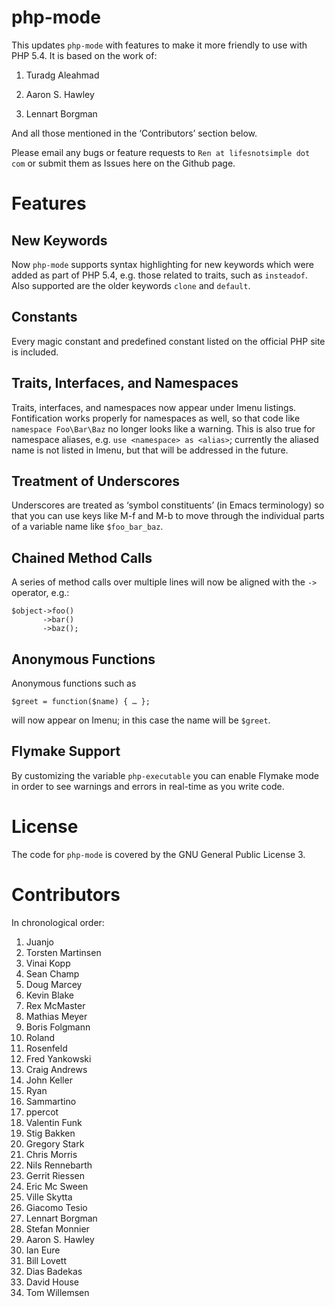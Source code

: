 # php-mode

This updates `php-mode` with features to make it more friendly to use with PHP 5.4.  It is based on the work of:

1. Turadg Aleahmad

2. Aaron S. Hawley

3. Lennart Borgman

And all those mentioned in the ‘Contributors’ section below.

Please email any bugs or feature requests to `Ren at lifesnotsimple dot com` or submit them as Issues here on the Github page.

# Features

## New Keywords

Now `php-mode` supports syntax highlighting for new keywords which were added as part of PHP 5.4, e.g. those related to traits, such as `insteadof`.  Also supported are the older keywords `clone` and `default`.

## Constants

Every magic constant and predefined constant listed on the official PHP site is included.

## Traits, Interfaces, and Namespaces

Traits, interfaces, and namespaces now appear under Imenu listings.  Fontification works properly for namespaces as well, so that code like `namespace Foo\Bar\Baz` no longer looks like a warning.  This is also true for namespace aliases, e.g. `use <namespace> as <alias>`; currently the aliased name is not listed in Imenu, but that will be addressed in the future.

## Treatment of Underscores

Underscores are treated as ‘symbol constituents’ (in Emacs terminology) so that you can use keys like M-f and M-b to move through the individual parts of a variable name like `$foo_bar_baz`.

## Chained Method Calls

A series of method calls over multiple lines will now be aligned with the `->` operator, e.g.:

    $object->foo()
           ->bar()
           ->baz();

## Anonymous Functions

Anonymous functions such as

    $greet = function($name) { … };

will now appear on Imenu; in this case the name will be `$greet`.

## Flymake Support

By customizing the variable `php-executable` you can enable Flymake mode in order to see warnings and errors in real-time as you write code.

# License

The code for `php-mode` is covered by the GNU General Public License 3.

# Contributors

In chronological order:

1. Juanjo
2. Torsten Martinsen
3. Vinai Kopp
4. Sean Champ
5. Doug Marcey
6. Kevin Blake
7. Rex McMaster
8. Mathias Meyer
9. Boris Folgmann
10. Roland
11. Rosenfeld
12. Fred Yankowski
13. Craig Andrews
14. John Keller
15. Ryan
16. Sammartino
17. ppercot
18. Valentin Funk
19. Stig Bakken
20. Gregory Stark
21. Chris Morris
22. Nils Rennebarth
23. Gerrit Riessen
24. Eric Mc Sween
25. Ville Skytta
26. Giacomo Tesio
27. Lennart Borgman
28. Stefan Monnier
29. Aaron S. Hawley
30. Ian Eure
31. Bill Lovett
32. Dias Badekas
33. David House
34. Tom Willemsen

